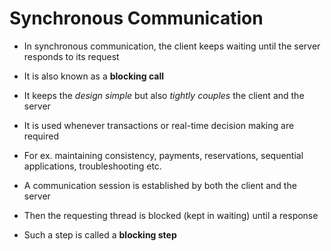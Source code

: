 # Synchronous Communication

- In synchronous communication, the client keeps waiting until the server responds
to its request

- It is also known as a **blocking call**

- It keeps the *design simple* but also *tightly couples* the client and the server

- It is used whenever transactions or real-time decision making are required

- For ex. maintaining consistency, payments, reservations, sequential applications,
troubleshooting etc.

- A communication session is established by both the client and the server

- Then the requesting thread is blocked (kept in waiting) until a response

- Such a step is called a **blocking step**
